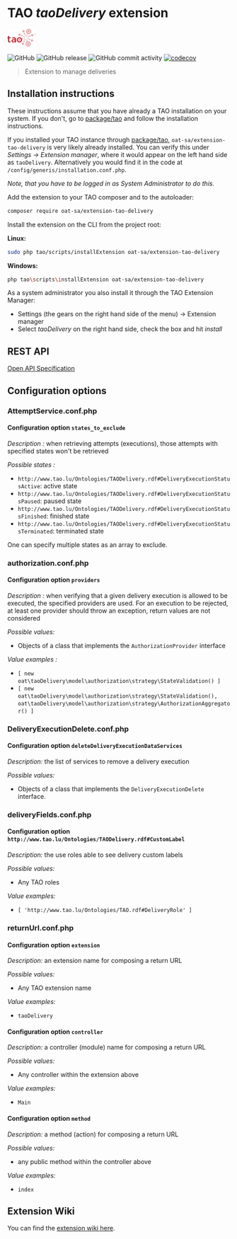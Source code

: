 # TAO _taoDelivery_ extension

![TAO Logo](https://github.com/oat-sa/taohub-developer-guide/raw/master/resources/tao-logo.png)

![GitHub](https://img.shields.io/github/license/oat-sa/extension-tao-delivery.svg)
![GitHub release](https://img.shields.io/github/release/oat-sa/extension-tao-delivery.svg)
![GitHub commit activity](https://img.shields.io/github/commit-activity/y/oat-sa/extension-tao-delivery.svg)
[![codecov](https://codecov.io/gh/oat-sa/extension-tao-delivery/branch/master/graph/badge.svg)](https://codecov.io/gh/oat-sa/extension-tao-delivery)

> Extension to manage deliveries

## Installation instructions

These instructions assume that you have already a TAO installation on your system. If you don't, go to
[package/tao](https://github.com/oat-sa/package-tao) and follow the installation instructions.

If you installed your TAO instance through [package/tao](https://github.com/oat-sa/package-tao),
`oat-sa/extension-tao-delivery` is very likely already installed. You can verify this under _Settings -> Extension
manager_, where it would appear on the left hand side as `taoDelivery`. Alternatively you would find it in
the code at `/config/generis/installation.conf.php`.

_Note, that you have to be logged in as System Administrator to do this._

Add the extension to your TAO composer and to the autoloader:
```bash
composer require oat-sa/extension-tao-delivery
```

Install the extension on the CLI from the project root:

**Linux:**
```bash
sudo php tao/scripts/installExtension oat-sa/extension-tao-delivery
```

**Windows:**
```bash
php tao\scripts\installExtension oat-sa/extension-tao-delivery
```

As a system administrator you also install it through the TAO Extension Manager:
- Settings (the gears on the right hand side of the menu) -> Extension manager
- Select _taoDelivery_ on the right hand side, check the box and hit _install_

## REST API
[Open API Specification](https://openapi.taotesting.com/viewer/?url=https://raw.githubusercontent.com/oat-sa/extension-tao-delivery/master/doc/rest.json)

<!-- Uncomment and describe if applicable
## LTI Endpoints
-->

## Configuration options

### AttemptService.conf.php

#### Configuration option `states_to_exclude`

*Description :* when retrieving attempts (executions), those attempts with specified states won't be retrieved

*Possible states :* 
* `http://www.tao.lu/Ontologies/TAODelivery.rdf#DeliveryExecutionStatusActive`: active state
* `http://www.tao.lu/Ontologies/TAODelivery.rdf#DeliveryExecutionStatusPaused`: paused state
* `http://www.tao.lu/Ontologies/TAODelivery.rdf#DeliveryExecutionStatusFinished`: finished state
* `http://www.tao.lu/Ontologies/TAODelivery.rdf#DeliveryExecutionStatusTerminated`: terminated state

One can specify multiple states as an array to exclude.

### authorization.conf.php

#### Configuration option `providers`

*Description :* when verifying that a given delivery execution is allowed to be executed, the specified providers are used. For an execution to be rejected, at least one provider should throw an exception, return values are not considered 

*Possible values:* 
* Objects of a class that implements the `AuthorizationProvider` interface

*Value examples :* 
* `[ new oat\taoDelivery\model\authorization\strategy\StateValidation() ]`
* `[ new oat\taoDelivery\model\authorization\strategy\StateValidation(), oat\taoDelivery\model\authorization\strategy\AuthorizationAggregator() ]`


### DeliveryExecutionDelete.conf.php

#### Configuration option `deleteDeliveryExecutionDataServices`

*Description:* the list of services to remove a delivery execution

*Possible values:* 
* Objects of a class that implements the `DeliveryExecutionDelete` interface.


### deliveryFields.conf.php

#### Configuration option `http://www.tao.lu/Ontologies/TAODelivery.rdf#CustomLabel`

*Description:* the use roles able to see delivery custom labels

*Possible values:* 
* Any TAO roles

*Value examples:* 
* `[ 'http://www.tao.lu/Ontologies/TAO.rdf#DeliveryRole' ]`

### returnUrl.conf.php

#### Configuration option `extension`

*Description:* an extension name for composing a return URL

*Possible values:* 
* Any TAO extension name

*Value examples:* 
* `taoDelivery`

#### Configuration option `controller`

*Description:* a controller (module) name for composing a return URL

*Possible values:* 
* Any controller within the extension above

*Value examples:* 
* `Main`

#### Configuration option `method`

*Description:* a method (action) for composing a return URL

*Possible values:* 
* any public method within the controller above

*Value examples:* 
* `index`

## Extension Wiki
You can find the [extension wiki here](https://github.com/oat-sa/extension-tao-delivery/wiki).
